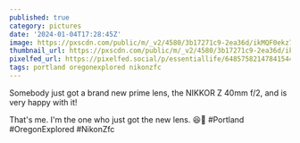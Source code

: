 ```yaml
---
published: true
category: pictures
date: '2024-01-04T17:28:45Z'
image: https://pxscdn.com/public/m/_v2/4580/3b17271c9-2ea36d/ikMQF0ekz7He/474n0IBvUNpdbQ9RzVAgbOKFnUGfusmQbXIES11l.jpg
thumbnail_url: https://pxscdn.com/public/m/_v2/4580/3b17271c9-2ea36d/ikMQF0ekz7He/474n0IBvUNpdbQ9RzVAgbOKFnUGfusmQbXIES11l_thumb.jpg
pixelfed_url: https://pixelfed.social/p/essentiallife/648575821478415441
tags: portland oregonexplored nikonzfc
---
```


Somebody just got a brand new prime lens, the NIKKOR Z 40mm f/2, and is very happy with it!

That's me. I'm the one who just got the new lens. 😆🤘 #Portland #OregonExplored #NikonZfc